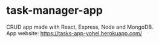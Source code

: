 # task-manager-app

CRUD app made with React, Express, Node and MongoDB. <br>
App website: https://tasks-app-yohel.herokuapp.com/
